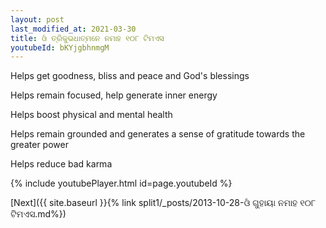 ```yaml
---
layout: post
last_modified_at: 2021-03-30
title: ଓଁ ତ୍ରିକୁଭଧାତ୍ମନେ ନମାହ ୧୦୮ ଟିମଏସ
youtubeId: bKYjgbhnmgM
---
```

 
 
Helps get goodness, bliss and peace and God's blessings
 
Helps remain focused, help generate inner energy 
 
Helps boost physical and mental health 
 
Helps remain grounded and generates a sense of gratitude towards the greater power 
 
Helps reduce bad karma
 
 
 
 


{% include youtubePlayer.html id=page.youtubeId %}
 
[Next]({{ site.baseurl }}{% link  split1/_posts/2013-10-28-ଓଁ ଗୁହାୟା ନମାହ ୧୦୮ ଟିମଏସ.md%})
 
